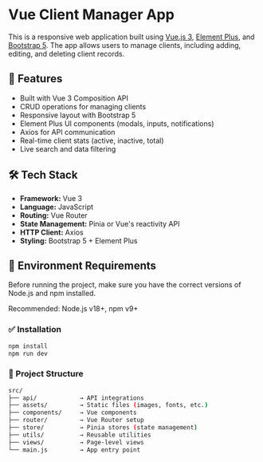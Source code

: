 # Vue Client Manager App

This is a responsive web application built using [Vue.js 3](https://vuejs.org/), [Element Plus](https://element-plus.org/), and [Bootstrap 5](https://getbootstrap.com/). The app allows users to manage clients, including adding, editing, and deleting client records.

## 🚀 Features

- Built with Vue 3 Composition API
- CRUD operations for managing clients
- Responsive layout with Bootstrap 5
- Element Plus UI components (modals, inputs, notifications)
- Axios for API communication
- Real-time client stats (active, inactive, total)
- Live search and data filtering

## 🛠️ Tech Stack

- **Framework:** Vue 3
- **Language:** JavaScript
- **Routing:** Vue Router
- **State Management:** Pinia or Vue's reactivity API
- **HTTP Client:** Axios
- **Styling:** Bootstrap 5 + Element Plus

## 🧾 Environment Requirements

Before running the project, make sure you have the correct versions of Node.js and npm installed.

Recommended: Node.js v18+, npm v9+

### ✅ Installation

```bash
npm install
npm run dev

```

### 📁 Project Structure

```bash
src/
├── api/            → API integrations
├── assets/         → Static files (images, fonts, etc.)
├── components/     → Vue components
├── router/         → Vue Router setup
├── store/          → Pinia stores (state management)
├── utils/          → Reusable utilities
├── views/          → Page-level views
└── main.js         → App entry point

```
